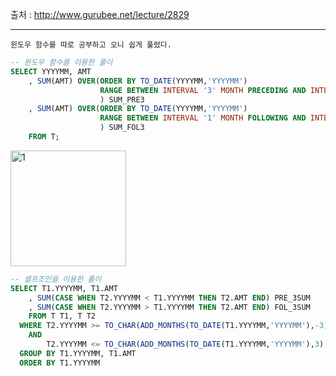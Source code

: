 출처 : http://www.gurubee.net/lecture/2829

----

```
윈도우 함수를 따로 공부하고 오니 쉽게 풀렸다.
```

```SQL
-- 윈도우 함수를 이용한 풀이
SELECT YYYYMM, AMT
    , SUM(AMT) OVER(ORDER BY TO_DATE(YYYYMM,'YYYYMM')
                    RANGE BETWEEN INTERVAL '3' MONTH PRECEDING AND INTERVAL '1' MONTH PRECEDING 
                    ) SUM_PRE3
    , SUM(AMT) OVER(ORDER BY TO_DATE(YYYYMM,'YYYYMM')
                    RANGE BETWEEN INTERVAL '1' MONTH FOLLOWING AND INTERVAL '3' MONTH FOLLOWING
                    ) SUM_FOL3
    FROM T;
```
<img width="185" alt="1" src="https://user-images.githubusercontent.com/34879309/85917684-33643880-b897-11ea-8ce9-078713020a7d.PNG">

```SQL
-- 셀프조인을 이용한 풀이
SELECT T1.YYYYMM, T1.AMT
    , SUM(CASE WHEN T2.YYYYMM < T1.YYYYMM THEN T2.AMT END) PRE_3SUM
    , SUM(CASE WHEN T2.YYYYMM > T1.YYYYMM THEN T2.AMT END) FOL_3SUM
    FROM T T1, T T2
  WHERE T2.YYYYMM >= TO_CHAR(ADD_MONTHS(TO_DATE(T1.YYYYMM,'YYYYMM'),-3),'YYYYMM')
    AND
        T2.YYYYMM <= TO_CHAR(ADD_MONTHS(TO_DATE(T1.YYYYMM,'YYYYMM'),3),'YYYYMM')
  GROUP BY T1.YYYYMM, T1.AMT
  ORDER BY T1.YYYYMM


```
